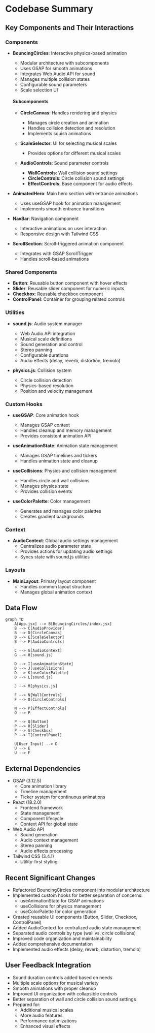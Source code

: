 # Codebase Summary

## Key Components and Their Interactions

### Components
- **BouncingCircles**: Interactive physics-based animation
  - Modular architecture with subcomponents
  - Uses GSAP for smooth animations
  - Integrates Web Audio API for sound
  - Manages multiple collision states
  - Configurable sound parameters
  - Scale selection UI
  
  #### Subcomponents
  - **CircleCanvas**: Handles rendering and physics
    - Manages circle creation and animation
    - Handles collision detection and resolution
    - Implements squish animations
  
  - **ScaleSelector**: UI for selecting musical scales
    - Provides options for different musical scales
  
  - **AudioControls**: Sound parameter controls
    - **WallControls**: Wall collision sound settings
    - **CircleControls**: Circle collision sound settings
    - **EffectControls**: Base component for audio effects

- **AnimatedHero**: Main hero section with entrance animations
  - Uses useGSAP hook for animation management
  - Implements smooth entrance transitions

- **NavBar**: Navigation component
  - Interactive animations on user interaction
  - Responsive design with Tailwind CSS

- **ScrollSection**: Scroll-triggered animation component
  - Integrates with GSAP ScrollTrigger
  - Handles scroll-based animations

### Shared Components
- **Button**: Reusable button component with hover effects
- **Slider**: Reusable slider component for numeric inputs
- **Checkbox**: Reusable checkbox component
- **ControlPanel**: Container for grouping related controls

### Utilities
- **sound.js**: Audio system manager
  - Web Audio API integration
  - Musical scale definitions
  - Sound generation and control
  - Stereo panning
  - Configurable durations
  - Audio effects (delay, reverb, distortion, tremolo)

- **physics.js**: Collision system
  - Circle collision detection
  - Physics-based resolution
  - Position and velocity management

### Custom Hooks
- **useGSAP**: Core animation hook
  - Manages GSAP context
  - Handles cleanup and memory management
  - Provides consistent animation API

- **useAnimationState**: Animation state management
  - Manages GSAP timelines and tickers
  - Handles animation state and cleanup

- **useCollisions**: Physics and collision management
  - Handles circle and wall collisions
  - Manages physics state
  - Provides collision events

- **useColorPalette**: Color management
  - Generates and manages color palettes
  - Creates gradient backgrounds

### Context
- **AudioContext**: Global audio settings management
  - Centralizes audio parameter state
  - Provides actions for updating audio settings
  - Syncs state with sound.js utilities

### Layouts
- **MainLayout**: Primary layout component
  - Handles common layout structure
  - Manages global animation context

## Data Flow
```mermaid
graph TD
    A[App.jsx] --> B[BouncingCircles/index.jsx]
    B --> C[AudioProvider]
    B --> D[CircleCanvas]
    B --> E[ScaleSelector]
    B --> F[AudioControls]
    
    C --> G[AudioContext]
    G --> H[sound.js]
    
    D --> I[useAnimationState]
    D --> J[useCollisions]
    D --> K[useColorPalette]
    D --> L[sound.js]
    
    J --> M[physics.js]
    
    F --> N[WallControls]
    F --> O[CircleControls]
    
    N --> P[EffectControls]
    O --> P
    
    P --> Q[Button]
    P --> R[Slider]
    P --> S[Checkbox]
    P --> T[ControlPanel]
    
    U[User Input] --> D
    U --> E
    U --> F
```

## External Dependencies
- GSAP (3.12.5)
  - Core animation library
  - Timeline management
  - Ticker system for continuous animations
- React (18.2.0)
  - Frontend framework
  - State management
  - Component lifecycle
  - Context API for global state
- Web Audio API
  - Sound generation
  - Audio context management
  - Stereo panning
  - Audio effects processing
- Tailwind CSS (3.4.1)
  - Utility-first styling

## Recent Significant Changes
- Refactored BouncingCircles component into modular architecture
- Implemented custom hooks for better separation of concerns:
  - useAnimationState for GSAP animations
  - useCollisions for physics management
  - useColorPalette for color generation
- Created reusable UI components (Button, Slider, Checkbox, ControlPanel)
- Added AudioContext for centralized audio state management
- Separated audio controls by type (wall vs. circle collisions)
- Improved code organization and maintainability
- Added comprehensive documentation
- Implemented audio effects (delay, reverb, distortion, tremolo)

## User Feedback Integration
- Sound duration controls added based on needs
- Multiple scale options for musical variety
- Smooth animations with proper cleanup
- Improved UI organization with collapsible controls
- Better separation of wall and circle collision sound settings
- Prepared for:
  - Additional musical scales
  - More audio features
  - Performance optimizations
  - Enhanced visual effects
